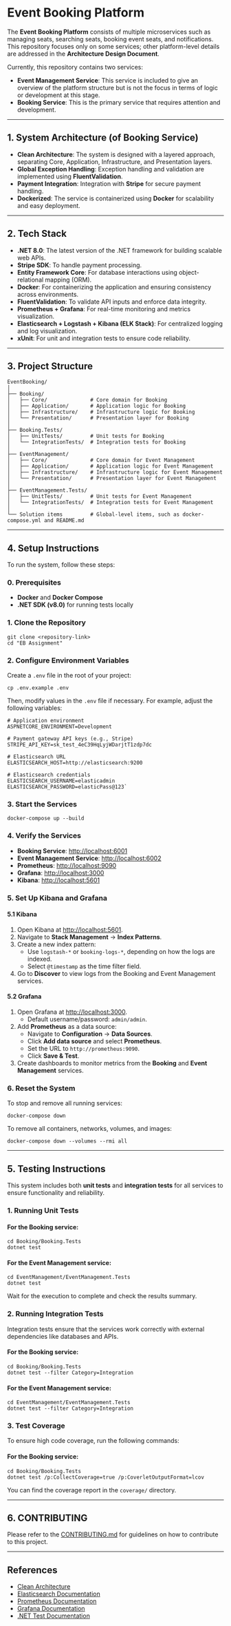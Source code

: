 
# **Event Booking Platform**

The **Event Booking Platform** consists of multiple microservices such as managing seats, searching seats, booking event seats, and notifications. This repository focuses only on some services; other platform-level details are addressed in the **Architecture Design Document**.

Currently, this repository contains two services:

-   **Event Management Service**: This service is included to give an overview of the platform structure but is not the focus in terms of logic or development at this stage.
-   **Booking Service**: This is the primary service that requires attention and development.

----------

## 1. System Architecture (of Booking Service)

-   **Clean Architecture**: The system is designed with a layered approach, separating Core, Application, Infrastructure, and Presentation layers.
-   **Global Exception Handling**: Exception handling and validation are implemented using **FluentValidation**.
-   **Payment Integration**: Integration with **Stripe** for secure payment handling.
-   **Dockerized**: The service is containerized using **Docker** for scalability and easy deployment.

----------

## 2. Tech Stack

-   **.NET 8.0**: The latest version of the .NET framework for building scalable web APIs.
-   **Stripe SDK**: To handle payment processing.
-   **Entity Framework Core**: For database interactions using object-relational mapping (ORM).
-   **Docker**: For containerizing the application and ensuring consistency across environments.
-   **FluentValidation**: To validate API inputs and enforce data integrity.
-   **Prometheus + Grafana**: For real-time monitoring and metrics visualization.
-   **Elasticsearch + Logstash + Kibana (ELK Stack)**: For centralized logging and log visualization.
-   **xUnit**: For unit and integration tests to ensure code reliability.

----------

## 3. Project Structure

```
EventBooking/
│
├── Booking/
│   ├── Core/              # Core domain for Booking
│   ├── Application/       # Application logic for Booking
│   ├── Infrastructure/    # Infrastructure logic for Booking
│   └── Presentation/      # Presentation layer for Booking
│ 
├── Booking.Tests/
│   ├── UnitTests/         # Unit tests for Booking
│   └── IntegrationTests/  # Integration tests for Booking
│   
├── EventManagement/
│   ├── Core/              # Core domain for Event Management
│   ├── Application/       # Application logic for Event Management
│   ├── Infrastructure/    # Infrastructure logic for Event Management
│   └── Presentation/      # Presentation layer for Event Management
│ 
├── EventManagement.Tests/
│   ├── UnitTests/         # Unit tests for Event Management
│   └── IntegrationTests/  # Integration tests for Event Management
│
└── Solution items         # Global-level items, such as docker-compose.yml and README.md
```
----------

## 4. Setup Instructions

To run the system, follow these steps:

### 0. Prerequisites

-   **Docker** and **Docker Compose**
-   **.NET SDK (v8.0)** for running tests locally

### 1. Clone the Repository

```
git clone <repository-link>
cd "EB Assignment"
```

### 2. Configure Environment Variables

Create a `.env` file in the root of your project:

```
cp .env.example .env
``` 

Then, modify values in the `.env` file if necessary. For example, adjust the following variables:

```
# Application environment
ASPNETCORE_ENVIRONMENT=Development

# Payment gateway API keys (e.g., Stripe)
STRIPE_API_KEY=sk_test_4eC39HqLyjWDarjtT1zdp7dc

# Elasticsearch URL
ELASTICSEARCH_HOST=http://elasticsearch:9200

# Elasticsearch credentials
ELASTICSEARCH_USERNAME=elasticadmin
ELASTICSEARCH_PASSWORD=elasticPass@123` 
```
### 3. Start the Services

```
docker-compose up --build
```

### 4. Verify the Services

-   **Booking Service**: [http://localhost:6001](http://localhost:6001)
-   **Event Management Service**: [http://localhost:6002](http://localhost:6002)
-   **Prometheus**: [http://localhost:9090](http://localhost:9090)
-   **Grafana**: [http://localhost:3000](http://localhost:3000)
-   **Kibana**: [http://localhost:5601](http://localhost:5601)

### 5. Set Up Kibana and Grafana

#### 5.1 Kibana

1.  Open Kibana at [http://localhost:5601](http://localhost:5601).
2.  Navigate to **Stack Management** → **Index Patterns**.
3.  Create a new index pattern:
    -   Use `logstash-*` or `booking-logs-*`, depending on how the logs are indexed.
    -   Select `@timestamp` as the time filter field.
4.  Go to **Discover** to view logs from the Booking and Event Management services.

#### 5.2 Grafana

1.  Open Grafana at [http://localhost:3000](http://localhost:3000).
    -   Default username/password: `admin/admin`.
2.  Add **Prometheus** as a data source:
    -   Navigate to **Configuration** → **Data Sources**.
    -   Click **Add data source** and select **Prometheus**.
    -   Set the URL to `http://prometheus:9090`.
    -   Click **Save & Test**.
3.  Create dashboards to monitor metrics from the **Booking** and **Event Management** services.

### 6. Reset the System

To stop and remove all running services:

```
docker-compose down
```

To remove all containers, networks, volumes, and images:

```
docker-compose down --volumes --rmi all
```

----------

## 5. Testing Instructions

This system includes both **unit tests** and **integration tests** for all services to ensure functionality and reliability.

### 1. Running Unit Tests

#### For the **Booking** service:

```
cd Booking/Booking.Tests
dotnet test
```

#### For the **Event Management** service:

```
cd EventManagement/EventManagement.Tests
dotnet test
```

Wait for the execution to complete and check the results summary.

### 2. Running Integration Tests

Integration tests ensure that the services work correctly with external dependencies like databases and APIs.

#### For the **Booking** service:

```
cd Booking/Booking.Tests
dotnet test --filter Category=Integration
```

#### For the **Event Management** service:

```
cd EventManagement/EventManagement.Tests
dotnet test --filter Category=Integration
```

### 3. Test Coverage

To ensure high code coverage, run the following commands:

#### For the **Booking** service:

```
cd Booking/Booking.Tests
dotnet test /p:CollectCoverage=true /p:CoverletOutputFormat=lcov
```

You can find the coverage report in the `coverage/` directory.

----------

## 6. CONTRIBUTING

Please refer to the [CONTRIBUTING.md](CONTRIBUTING.md) for guidelines on how to contribute to this project.

----------

## References

-   [Clean Architecture](https://blog.cleancoder.com/uncle-bob/2012/08/13/the-clean-architecture.html)
-   [Elasticsearch Documentation](https://www.elastic.co/guide/en/elasticsearch/reference/current/index.html)
-   [Prometheus Documentation](https://prometheus.io/docs/introduction/overview/)
-   [Grafana Documentation](https://grafana.com/docs/)
-   [.NET Test Documentation](https://docs.microsoft.com/en-us/dotnet/core/testing/)